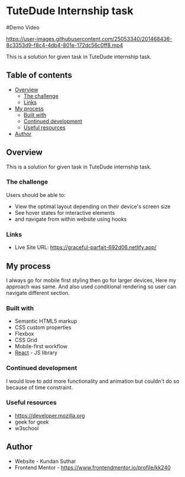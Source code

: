# TuteDude Internship task

#Demo Video


https://user-images.githubusercontent.com/25053340/201468436-8c3353d9-f8c4-4db4-801e-172dc56c0ff8.mp4


This is a solution for given task in TuteDude internship task.

## Table of contents

- [Overview](#overview)
  - [The challenge](#the-challenge)
  - [Links](#links)
- [My process](#my-process)
  - [Built with](#built-with)
  - [Continued development](#continued-development)
  - [Useful resources](#useful-resources)
- [Author](#author)

## Overview

This is a solution for given task in TuteDude internship task.

### The challenge

Users should be able to:

- View the optimal layout depending on their device's screen size
- See hover states for interactive elements
- and navigate from within website using hooks

### Links

- Live Site URL: https://graceful-parfait-692d06.netlify.app/

## My process

I always go for mobile first styling then go for larger devices, Here my approach was same.
And also used conditional rendering so user can navigate different section.

### Built with

- Semantic HTML5 markup
- CSS custom properties
- Flexbox
- CSS Grid
- Mobile-first workflow
- [React](https://reactjs.org/) - JS library

### Continued development

I would love to add more functionality and animation but couldn't do so because of time constraint.

### Useful resources

- https://developer.mozilla.org
- geek for geek
- w3school

## Author

- Website - Kundan Suthar
- Frontend Mentor - https://www.frontendmentor.io/profile/kk240
